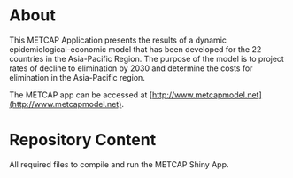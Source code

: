 # About

This METCAP Application presents the results of a dynamic epidemiological-economic model that has been developed for the 22 countries in the Asia-Pacific Region. The purpose of the model is to project rates of decline to elimination by 2030 and determine the costs for elimination in the Asia-Pacific region.

The METCAP app can be accessed at [http://www.metcapmodel.net](http://www.metcapmodel.net).

# Repository Content

All required files to compile and run the METCAP Shiny App.
